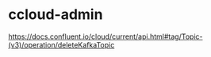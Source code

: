 # ccloud-admin
https://docs.confluent.io/cloud/current/api.html#tag/Topic-(v3)/operation/deleteKafkaTopic